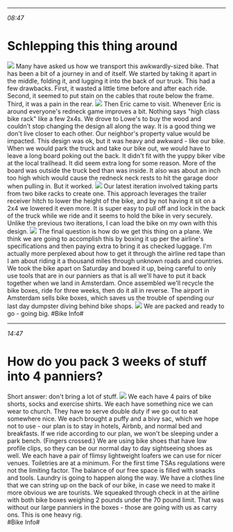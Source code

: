 ********
*08:47*

# Schlepping this thing around

![](data/3d3b06d9-fb02-4cb8-aa85-aad46860ad0b.png)
 Many have asked us how we transport this awkwardly-sized bike.  That has been a bit of a journey in and of itself. We started by taking it apart in the middle, folding it, and lugging it into the back of our truck. This had a few drawbacks. First, it wasted a little time before and after each ride. Second, it seemed to put stain on the cables that route below the frame. Third, it was a pain in the rear. 
![](data/0aac47a4-6c06-4331-8430-44d13fe51bb3.jpg)
 Then Eric came to visit. Whenever Eric is around everyone's redneck game improves a bit. Nothing says "high class bike rack" like a few 2x4s. We drove to Lowe's to buy the wood and couldn't stop changing the design all along the way. It is a good thing we don't live closer to each other. Our neighbor's property value would be impacted. This design was ok, but it was heavy and awkward - like our bike. When we would park the truck and take our bike out, we would have to leave a long board poking out the back. It didn't fit with the yuppy biker vibe at the local trailhead. It did seem extra long for some reason. More of the board was outside the truck bed than was inside. It also was about an inch too high which would cause the redneck neck rests to hit the garage door when pulling in. But it worked. 
![](data/61a3983a-1e23-47db-a513-16bf54fbcb0c.jpg)
 Our latest iteration involved taking parts from two bike racks to create one. This approach leverages the trailer receiver hitch to lower the height of the bike, and by not having it sit on a 2x4 we lowered it even more. It is super easy to pull off and lock in the back of the truck while we ride and it seems to hold the bike in very securely. Unlike the previous two iterations, I can load the bike on my own with this design. 
![](data/432f2ea0-7e12-41d7-a4be-22608c795630.jpg)
 The final question is how do we get this thing on a plane. We think we are going to accomplish this by boxing it up per the airline's specifications and then paying extra to bring it as checked luggage. I'm actually more perplexed about how to get it through the airline red tape than I am about riding it a thousand miles through unknown roads and countries. We took the bike apart on Saturday and boxed it up, being careful to only use tools that are in our panniers as that is all we'll have to put it back together when we land in Amsterdam. Once assembled we'll recycle the bike boxes, ride for three weeks, then do it all in reverse. The airport in Amsterdam sells bike boxes, which saves us the trouble of spending our last day dumpster diving behind bike shops. 
![](data/eee0120e-c0a4-44d6-b360-73ab2934e48b.jpg)
We are packed and ready to go - going big.
#Bike Info#


********
*14:47*

# How do you pack 3 weeks of stuff into 4 panniers?
Short answer: don't bring a lot of stuff. 
![](data/097114a9-5b2f-410e-95a2-5d56825ecc92.jpg)
 We each have 4 pairs of bike shorts, socks and exercise shirts.  We each have something nice we can wear to church. They have to serve double duty if we go out to eat somewhere nice. We each brought a puffy and a bivy sac, which we hope not to use - our plan is to stay in hotels, Airbnb, and normal bed and breakfasts. If we ride according to our plan, we won't be sleeping under a park bench. (Fingers crossed.) We are using bike shoes that have low profile clips, so they can be our normal day to day sightseeing shoes as well. We each have a pair of flimsy lightweight loafers we can use for nicer venues. Toiletries are at a minimum. For the first time TSAs regulations were not the limiting factor. The balance of our free space is filled with snacks and tools. Laundry is going to happen along the way. We have a clothes line that we can string up on the back of our bike, in case we need to make it more obvious we are tourists. We squeaked through check in at the airline with both bike boxes weighing 2 pounds under the 70 pound limit. That was without our large panniers in the boxes - those are going with us as carry ons. This is one heavy rig.  
#Bike Info#